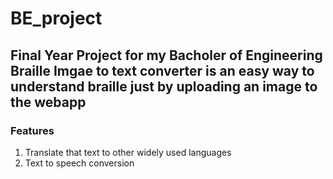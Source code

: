 # BE_project
Final Year Project for my Bacholer of Engineering 
Braille Imgae to text converter is an easy way to understand braille just by uploading an image to the webapp 
---


### Features 
1. Translate that text to other widely used languages 
2. Text to speech conversion
